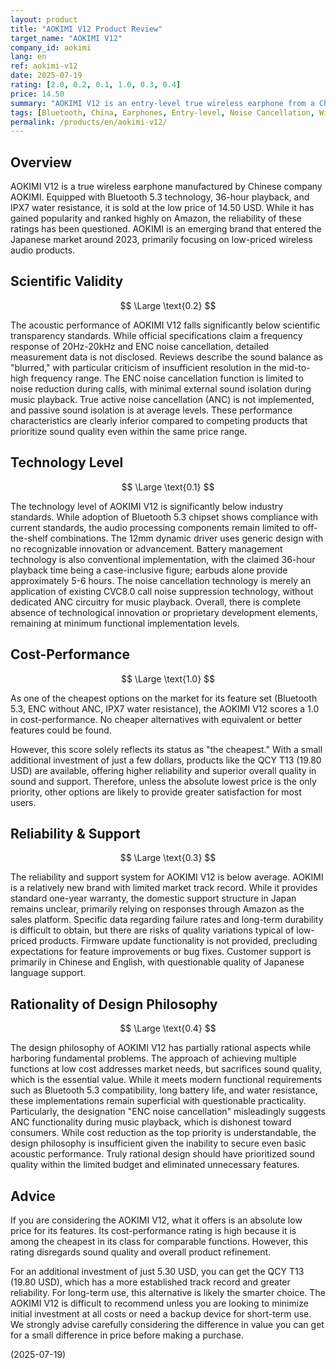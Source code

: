 ```yaml
---
layout: product
title: "AOKIMI V12 Product Review"
target_name: "AOKIMI V12"
company_id: aokimi
lang: en
ref: aokimi-v12
date: 2025-07-19
rating: [2.0, 0.2, 0.1, 1.0, 0.3, 0.4]
price: 14.50
summary: "AOKIMI V12 is an entry-level true wireless earphone from a Chinese audio brand. It offers a range of features at a market-leading low price of 14.50 USD, but with significant compromises in sound quality, its overall value remains questionable."
tags: [Bluetooth, China, Earphones, Entry-level, Noise Cancellation, Wireless]
permalink: /products/en/aokimi-v12/
---
```

## Overview

AOKIMI V12 is a true wireless earphone manufactured by Chinese company AOKIMI. Equipped with Bluetooth 5.3 technology, 36-hour playback, and IPX7 water resistance, it is sold at the low price of 14.50 USD. While it has gained popularity and ranked highly on Amazon, the reliability of these ratings has been questioned. AOKIMI is an emerging brand that entered the Japanese market around 2023, primarily focusing on low-priced wireless audio products.

## Scientific Validity

$$ \Large \text{0.2} $$

The acoustic performance of AOKIMI V12 falls significantly below scientific transparency standards. While official specifications claim a frequency response of 20Hz-20kHz and ENC noise cancellation, detailed measurement data is not disclosed. Reviews describe the sound balance as "blurred," with particular criticism of insufficient resolution in the mid-to-high frequency range. The ENC noise cancellation function is limited to noise reduction during calls, with minimal external sound isolation during music playback. True active noise cancellation (ANC) is not implemented, and passive sound isolation is at average levels. These performance characteristics are clearly inferior compared to competing products that prioritize sound quality even within the same price range.

## Technology Level

$$ \Large \text{0.1} $$

The technology level of AOKIMI V12 is significantly below industry standards. While adoption of Bluetooth 5.3 chipset shows compliance with current standards, the audio processing components remain limited to off-the-shelf combinations. The 12mm dynamic driver uses generic design with no recognizable innovation or advancement. Battery management technology is also conventional implementation, with the claimed 36-hour playback time being a case-inclusive figure; earbuds alone provide approximately 5-6 hours. The noise cancellation technology is merely an application of existing CVC8.0 call noise suppression technology, without dedicated ANC circuitry for music playback. Overall, there is complete absence of technological innovation or proprietary development elements, remaining at minimum functional implementation levels.

## Cost-Performance

$$ \Large \text{1.0} $$

As one of the cheapest options on the market for its feature set (Bluetooth 5.3, ENC without ANC, IPX7 water resistance), the AOKIMI V12 scores a 1.0 in cost-performance. No cheaper alternatives with equivalent or better features could be found.

However, this score solely reflects its status as "the cheapest." With a small additional investment of just a few dollars, products like the QCY T13 (19.80 USD) are available, offering higher reliability and superior overall quality in sound and support. Therefore, unless the absolute lowest price is the only priority, other options are likely to provide greater satisfaction for most users.

## Reliability & Support

$$ \Large \text{0.3} $$

The reliability and support system for AOKIMI V12 is below average. AOKIMI is a relatively new brand with limited market track record. While it provides standard one-year warranty, the domestic support structure in Japan remains unclear, primarily relying on responses through Amazon as the sales platform. Specific data regarding failure rates and long-term durability is difficult to obtain, but there are risks of quality variations typical of low-priced products. Firmware update functionality is not provided, precluding expectations for feature improvements or bug fixes. Customer support is primarily in Chinese and English, with questionable quality of Japanese language support.

## Rationality of Design Philosophy

$$ \Large \text{0.4} $$

The design philosophy of AOKIMI V12 has partially rational aspects while harboring fundamental problems. The approach of achieving multiple functions at low cost addresses market needs, but sacrifices sound quality, which is the essential value. While it meets modern functional requirements such as Bluetooth 5.3 compatibility, long battery life, and water resistance, these implementations remain superficial with questionable practicality. Particularly, the designation "ENC noise cancellation" misleadingly suggests ANC functionality during music playback, which is dishonest toward consumers. While cost reduction as the top priority is understandable, the design philosophy is insufficient given the inability to secure even basic acoustic performance. Truly rational design should have prioritized sound quality within the limited budget and eliminated unnecessary features.

## Advice

If you are considering the AOKIMI V12, what it offers is an absolute low price for its features. Its cost-performance rating is high because it is among the cheapest in its class for comparable functions. However, this rating disregards sound quality and overall product refinement.

For an additional investment of just 5.30 USD, you can get the QCY T13 (19.80 USD), which has a more established track record and greater reliability. For long-term use, this alternative is likely the smarter choice. The AOKIMI V12 is difficult to recommend unless you are looking to minimize initial investment at all costs or need a backup device for short-term use. We strongly advise carefully considering the difference in value you can get for a small difference in price before making a purchase.

(2025-07-19)

